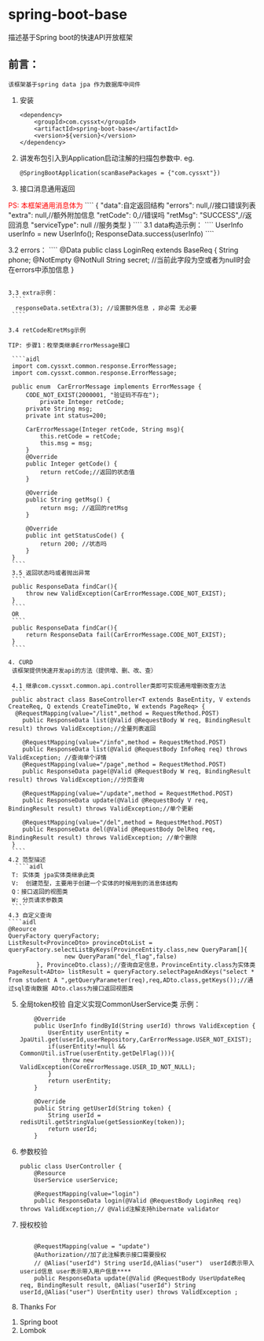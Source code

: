 # spring-boot-base
描述基于Spring boot的快速API开放框架
## 前言：
    该框架基于spring data jpa 作为数据库中间件
1. 安装
    ````
    <dependency>
        <groupId>com.cyssxt</groupId>
        <artifactId>spring-boot-base</artifactId>
        <version>${version}</version>
    </dependency>
    ````

2. 讲发布包引入到Application启动注解的扫描包参数中. eg.
    ````
    @SpringBootApplication(scanBasePackages = {"com.cyssxt"})
    ````
3. 接口消息通用返回
<font color="#ff0000">
    PS: 本框架通用消息体为
</font>
    ````
   {
           "data":自定返回结构
           "errors": null,//接口错误列表
           "extra": null,//额外附加信息
           "retCode": 0,//错误吗
           "retMsg": "SUCCESS",//返回消息
           "serviceType": null //服务类型
       }
   ````
    3.1 data构造示例：
    ````
        UserInfo userInfo = new UserInfo();
        ResponseData.success(userInfo)
    ````

   3.2 errors：
    ````
   @Data
   public class LoginReq extends BaseReq {
       String phone;
       @NotEmpty
       @NotNull
       String secret; //当前此字段为空或者为null时会在errors中添加信息
   }
   ````
    
   3.3 extra示例：
    ````
     responseData.setExtra(3); //设置额外信息 ，非必需 无必要
    ````

   3.4 retCode和retMsg示例
   
   TIP: 步骤1：枚举类继承ErrorMessage接口

    ````aidl
    import com.cyssxt.common.response.ErrorMessage;
    import com.cyssxt.common.response.ErrorMessage;
        
    public enum  CarErrorMessage implements ErrorMessage {
        CODE_NOT_EXIST(2000001, "验证码不存在");
            private Integer retCode;
        private String msg;
        private int status=200;
    
        CarErrorMessage(Integer retCode, String msg){
            this.retCode = retCode;
            this.msg = msg;
        }
        @Override
        public Integer getCode() {
            return retCode;//返回的状态值
        }
    
        @Override
        public String getMsg() {
            return msg; //返回的retMsg
        }
    
        @Override
        public int getStatusCode() {
            return 200; //状态吗
        }
    }
    ````
    3.5 返回状态吗或者抛出异常
    ````
    public ResponseData findCar(){
        throw new ValidException(CarErrorMessage.CODE_NOT_EXIST);
    }
    ````
    OR
    ````
    public ResponseData findCar(){
        return ResponseData fail(CarErrorMessage.CODE_NOT_EXIST);
    }
    ````    

4. CURD
    该框架提供快速开发api的方法（提供增、删、改、查）

    4.1 继承com.cyssxt.common.api.controller类即可实现通用增删改查方法
    ````
    public abstract class BaseController<T extends BaseEntity, V extends CreateReq, Q extends CreateTimeDto, W extends PageReq> {
     @RequestMapping(value="/list",method = RequestMethod.POST)
       public ResponseData list(@Valid @RequestBody W req, BindingResult result) throws ValidException;//全量列表返回
    
       @RequestMapping(value="/info",method = RequestMethod.POST) 
       public ResponseData list(@Valid @RequestBody InfoReq req) throws ValidException; //查询单个详情
       @RequestMapping(value="/page",method = RequestMethod.POST)
       public ResponseData page(@Valid @RequestBody W req, BindingResult result) throws ValidException;//分页查询
    
       @RequestMapping(value="/update",method = RequestMethod.POST)
       public ResponseData update(@Valid @RequestBody V req, BindingResult result) throws ValidException;//单个更新
    
       @RequestMapping(value="/del",method = RequestMethod.POST)
       public ResponseData del(@Valid @RequestBody DelReq req, BindingResult result) throws ValidException; //单个删除
    }
    ````
   4.2 范型描述
     ````aidl
    T: 实体类 jpa实体类继承此类
    V:  创建范型，主要用于创建一个实体的时候用到的消息体结构
    Q：接口返回的视图类
    W: 分页请求参数类
    ````
   4.3 自定义查询
   ````aidl
   @Reource
   QueryFactory queryFactory;
   ListResult<ProvinceDto> provinceDtoList =  queryFactory.selectListByKeys(ProvinceEntity.class,new QueryParam[]{
                   new QueryParam("del_flag",false)
           }, ProvinceDto.class);//查询自定信息，ProvinceEntity.class为实体类
   PageResult<ADto> listResult = queryFactory.selectPageAndKeys("select * from student A ",getQueryParameter(req),req,ADto.class,getKeys());//通过sql查询数据 ADto.class为接口返回视图类
   ````
5. 全局token校验
    自定义实现CommonUserService类
    示例：
    ````aidl
        @Override
        public UserInfo findById(String userId) throws ValidException {
            UserEntity userEntity = JpaUtil.get(userId,userRepository,CarErrorMessage.USER_NOT_EXIST);
            if(userEntity!=null && CommonUtil.isTrue(userEntity.getDelFlag())){
                throw new ValidException(CoreErrorMessage.USER_ID_NOT_NULL);
            }
            return userEntity;
        }
    
        @Override
        public String getUserId(String token) {
            String userId = redisUtil.getStringValue(getSessionKey(token));
            return userId;
        }
    ````

6. 参数校验
    ````aidl
    public class UserController {
        @Resource
        UserService userService;
    
        @RequestMapping(value="login")
        public ResponseData login(@Valid @RequestBody LoginReq req) throws ValidException;// @Valid注解支持hibernate validator
    
    ````
7. 授权校验
    ````aidl
    
        @RequestMapping(value = "update")
        @Authorization//加了此注解表示接口需要授权
        // @Alias("userId") String userId,@Alias("user")  userId表示带入userid信息 user表示带入用户信息****
        public ResponseData update(@Valid @RequestBody UserUpdateReq req, BindingResult result, @Alias("userId") String userId,@Alias("user") UserEntity user) throws ValidException ;
    ````
8. Thanks For
1) Spring boot
2) Lombok
